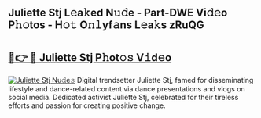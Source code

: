 ## Juliette Stj L𝚎a𝚔ed N𝚞𝚍e - Part-DWE Vi𝚍𝚎o P𝚑𝚘tos - H𝚘𝚝 O𝚗𝚕yf𝚊ns L𝚎a𝚔s zRuQG

# <h2><a href="http://kfe75q.oniu.top/?m=Juliette+Stj">🔗👉 🔴 Juliette Stj P𝚑ot𝚘𝚜 V𝚒d𝚎o</a></h2>

[![Juliette Stj Nu𝚍e𝚜](https://i.imgur.com/0qMVB7G.gif)](http://kfe75q.oniu.top/?m=Juliette+Stj)
Digital trendsetter Juliette Stj, famed for disseminating lifestyle and dance-related content via dance presentations and vlogs on social media. Dedicated activist Juliette Stj, celebrated for their tireless efforts and passion for creating positive change.  
